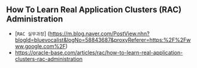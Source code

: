 ## How To Learn Real Application Clusters (RAC) Administration
* [``RAC 실무과정``] (https://m.blog.naver.com/PostView.nhn?blogId=bluevocalist&logNo=58843687&proxyReferer=https:%2F%2Fwww.google.com%2F)
* https://oracle-base.com/articles/rac/how-to-learn-real-application-clusters-rac-administration
